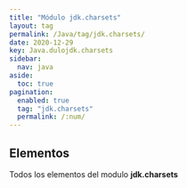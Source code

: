 ```yaml
---
title: "Módulo jdk.charsets"
layout: tag
permalink: /Java/tag/jdk.charsets/
date: 2020-12-29
key: Java.dulojdk.charsets
sidebar: 
  nav: java
aside: 
  toc: true
pagination: 
  enabled: true
  tag: "jdk.charsets"
  permalink: /:num/
---
```


<h2>Elementos</h2>
Todos los elementos del modulo <strong>jdk.charsets</strong>

